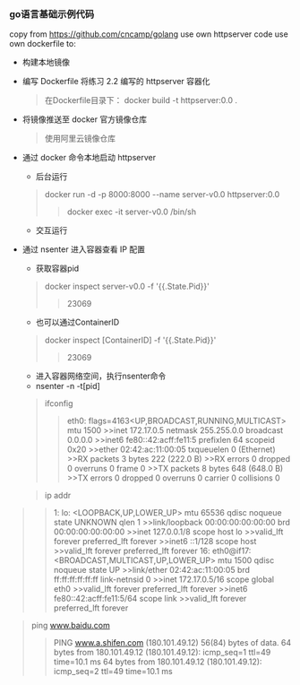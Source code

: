 ### go语言基础示例代码
copy from https://github.com/cncamp/golang
use own httpserver code
use own dockerfile to:
- 构建本地镜像
- 编写 Dockerfile 将练习 2.2 编写的 httpserver 容器化
  >在Dockerfile目录下：
  >docker build -t httpserver:0.0 .
- 将镜像推送至 docker 官方镜像仓库
  >使用阿里云镜像仓库
  
- 通过 docker 命令本地启动 httpserver
  - 后台运行
  >docker run -d -p 8000:8000 --name server-v0.0 httpserver:0.0
  >>docker exec -it server-v0.0 /bin/sh
  - 交互运行
- 通过 nsenter 进入容器查看 IP 配置
    - 获取容器pid
    >docker inspect server-v0.0 -f '{{.State.Pid}}'
    >>23069
    - 也可以通过ContainerID
    >docker inspect [ContainerID] -f '{{.State.Pid}}'
    >>23069
    - 进入容器网络空间，执行nsenter命令
    - nsenter -n -t[pid]
    >ifconfig
     >>eth0: flags=4163<UP,BROADCAST,RUNNING,MULTICAST>  mtu 1500
        >>inet 172.17.0.5  netmask 255.255.0.0  broadcast 0.0.0.0
        >>inet6 fe80::42:acff:fe11:5  prefixlen 64  scopeid 0x20<link>
        >>ether 02:42:ac:11:00:05  txqueuelen 0  (Ethernet)
        >>RX packets 3  bytes 222 (222.0 B)
        >>RX errors 0  dropped 0  overruns 0  frame 0
        >>TX packets 8  bytes 648 (648.0 B)
        >>TX errors 0  dropped 0 overruns 0  carrier 0  collisions 0
    
    >ip addr
>>1: lo: <LOOPBACK,UP,LOWER_UP> mtu 65536 qdisc noqueue state UNKNOWN qlen 1
    >>link/loopback 00:00:00:00:00:00 brd 00:00:00:00:00:00
    >>inet 127.0.0.1/8 scope host lo
       >>valid_lft forever preferred_lft forever
    >>inet6 ::1/128 scope host 
       >>valid_lft forever preferred_lft forever
>>16: eth0@if17: <BROADCAST,MULTICAST,UP,LOWER_UP> mtu 1500 qdisc noqueue state UP 
    >>link/ether 02:42:ac:11:00:05 brd ff:ff:ff:ff:ff:ff link-netnsid 0
    >>inet 172.17.0.5/16 scope global eth0
       >>valid_lft forever preferred_lft forever
    >>inet6 fe80::42:acff:fe11:5/64 scope link 
       >>valid_lft forever preferred_lft forever

>ping www.baidu.com
 >>PING www.a.shifen.com (180.101.49.12) 56(84) bytes of data.
 >>64 bytes from 180.101.49.12 (180.101.49.12): icmp_seq=1 ttl=49 time=10.1 ms
 >>64 bytes from 180.101.49.12 (180.101.49.12): icmp_seq=2 ttl=49 time=10.1 ms

